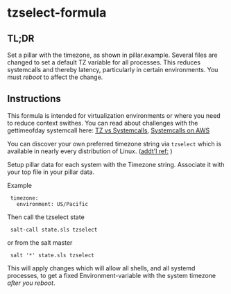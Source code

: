 # tzselect-formula


## TL;DR


Set a pillar with the timezone, as shown in pillar.example.  Several files are changed to set a default TZ variable for all processes.  This reduces systemcalls and thereby latency, particularly in certain environments.  You must _reboot_ to affect the change.


## Instructions

This formula is intended for virtualization environments or where you need to reduce context swithes. You can read about challenges with the gettimeofday systemcall here: [TZ vs Systemcalls](https://blog.packagecloud.io/eng/2017/02/21/set-environment-variable-save-thousands-of-system-calls/),  [Systemcalls on AWS](https://blog.packagecloud.io/eng/2017/03/08/system-calls-are-much-slower-on-ec2/)

You can discover your own preferred timezone string via `tzselect` which is available in nearly every distribution of Linux.  ([addt'l ref:](https://en.wikipedia.org/wiki/List_of_tz_database_time_zones) )

Setup pillar data for each system with the Timezone string.  Associate it with your top file in your pillar data.

Example

     timezone:
       environment: US/Pacific


Then call the tzselect state

     salt-call state.sls tzselect


or from the salt master

     salt '*' state.sls tzselect


This will apply changes which will allow all shells, and all systemd processes, to get a fixed Environment-variable with the system timezone _after you reboot_. 
